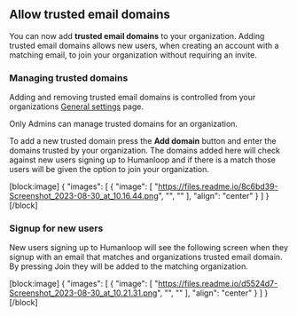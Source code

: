 ## Allow trusted email domains

You can now add **trusted email domains** to your organization. Adding trusted email domains allows new users, when creating an account with a matching email, to join your organization without requiring an invite.

### Managing trusted domains

Adding and removing trusted email domains is controlled from your organizations [General settings](https://app.humanloop.com/account/organization) page.

<Info> 
Only Admins can manage trusted domains for an organization.
</Info>

To add a new trusted domain press the **Add domain** button and enter the domains trusted by your organization. The domains added here will check against new users signing up to Humanloop and if there is a match those users will be given the option to join your organization. 

[block:image]
{
  "images": [
    {
      "image": [
        "https://files.readme.io/8c6bd39-Screenshot_2023-08-30_at_10.16.44.png",
        "",
        ""
      ],
      "align": "center"
    }
  ]
}
[/block]


### Signup for new users

New users signing up to Humanloop will see the following screen when they signup with an email that matches and organizations trusted email domain. By pressing Join they will be added to the matching organization. 

[block:image]
{
  "images": [
    {
      "image": [
        "https://files.readme.io/d5524d7-Screenshot_2023-08-30_at_10.21.31.png",
        "",
        ""
      ],
      "align": "center"
    }
  ]
}
[/block]